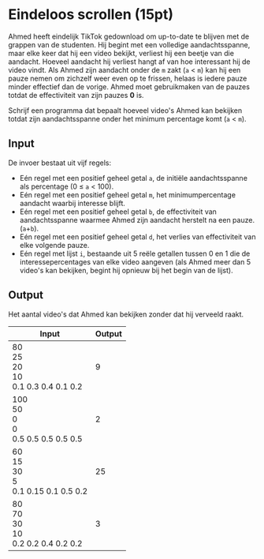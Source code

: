 # Eindeloos scrollen (15pt)

Ahmed heeft eindelijk TikTok gedownload om up-to-date te blijven met de grappen van de studenten. Hij begint met een volledige aandachtsspanne, maar elke keer dat hij een video bekijkt, verliest hij een beetje van die aandacht. Hoeveel aandacht hij verliest hangt af van hoe interessant hij de video vindt. Als Ahmed zijn aandacht onder de `m` zakt (`a` < `m`) kan hij een pauze nemen om zichzelf weer even op te frissen, helaas is iedere pauze minder effectief dan de vorige. Ahmed moet gebruikmaken van de pauzes totdat de effectiviteit van zijn pauzes **0** is.

Schrijf een programma dat bepaalt hoeveel video's Ahmed kan bekijken totdat zijn aandachtsspanne onder het minimum percentage komt (`a` < `m`).

## Input
De invoer bestaat uit vijf regels:

- Eén regel met een positief geheel getal `a`, de initiële aandachtsspanne als percentage (0 ≤ `a` < 100).
- Eén regel met een positief geheel getal `m`, het minimumpercentage aandacht waarbij interesse blijft.
- Eén regel met een positief geheel getal `b`, de effectiviteit van aandachtsspanne waarmee Ahmed zijn aandacht herstelt na een pauze. (`a`+`b`).
- Eén regel met een positief geheel getal `d`, het verlies van effectiviteit van elke volgende pauze.
- Eén regel met lijst `i`, bestaande uit 5 reële getallen tussen 0 en 1 die de interessepercentages van elke video aangeven (als Ahmed meer dan 5 video's kan bekijken, begint hij opnieuw bij het begin van de lijst).

## Output
Het aantal video's dat Ahmed kan bekijken zonder dat hij verveeld raakt.

|Input|Output|
|-----|------|
|80<br>25<br>20<br>10<br>0.1 0.3 0.4 0.1 0.2|9|
|100<br>50<br>0<br>0<br>0.5 0.5 0.5 0.5 0.5|2|
|60<br>15<br>30<br>5<br>0.1 0.15 0.1 0.5 0.2|25|
|80<br>70<br>30<br>10<br>0.2 0.2 0.4 0.2 0.2|3|